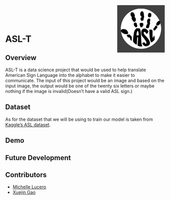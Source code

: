 <img align="right" src="imgs/colgan-asl-logo.jpg" alt="colgan-asl-logo" width="150">

<br />
<br />
<br />

# ASL-T

## Overview
ASL-T is a data science project that would be used to help translate American Sign Language into the alphabet to make it easier to communicate. The input of this project would be an image and based on the input image, the output would be one of the twenty six letters or maybe nothing if the image is invalid(Doesn’t have a valid ASL sign.)  

## Dataset
As for the dataset that we will be using to train our model is taken from [Kaggle’s ASL dataset].

[Kaggle’s ASL dataset]: https://www.kaggle.com/grassknoted/asl-alphabet?

## Demo

## Future Development

## Contributors
- [Michelle Lucero]
- [Xuejin Gao]

[Michelle Lucero]: https://github.com/MichelleLucero
[Xuejin Gao]: https://github.com/xuejingao
